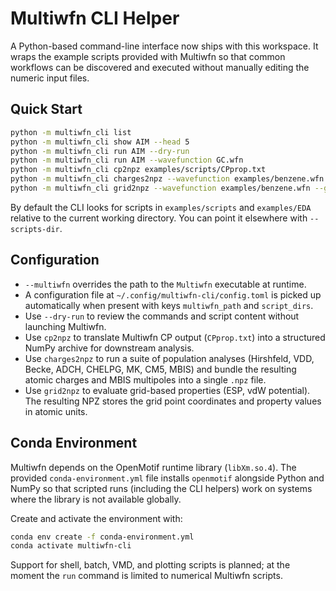 # Multiwfn CLI Helper

A Python-based command-line interface now ships with this workspace. It wraps
the example scripts provided with Multiwfn so that common workflows can be
discovered and executed without manually editing the numeric input files.

## Quick Start

```bash
python -m multiwfn_cli list
python -m multiwfn_cli show AIM --head 5
python -m multiwfn_cli run AIM --dry-run
python -m multiwfn_cli run AIM --wavefunction GC.wfn
python -m multiwfn_cli cp2npz examples/scripts/CPprop.txt
python -m multiwfn_cli charges2npz --wavefunction examples/benzene.wfn
python -m multiwfn_cli grid2npz --wavefunction examples/benzene.wfn --grid-mode 1
```

By default the CLI looks for scripts in `examples/scripts` and `examples/EDA`
relative to the current working directory. You can point it elsewhere with
`--scripts-dir`.

## Configuration

- `--multiwfn` overrides the path to the `Multiwfn` executable at runtime.
- A configuration file at `~/.config/multiwfn-cli/config.toml` is picked up
  automatically when present with keys `multiwfn_path` and `script_dirs`.
- Use `--dry-run` to review the commands and script content without launching
  Multiwfn.
- Use `cp2npz` to translate Multiwfn CP output (`CPprop.txt`) into a structured
  NumPy archive for downstream analysis.
- Use `charges2npz` to run a suite of population analyses (Hirshfeld, VDD,
  Becke, ADCH, CHELPG, MK, CM5, MBIS) and bundle the resulting atomic charges
  and MBIS multipoles into a single `.npz` file.
- Use `grid2npz` to evaluate grid-based properties (ESP, vdW potential). The
  resulting NPZ stores the grid point coordinates and property values in atomic
  units.

## Conda Environment

Multiwfn depends on the OpenMotif runtime library (`libXm.so.4`). The provided
`conda-environment.yml` file installs `openmotif` alongside Python and NumPy so
that scripted runs (including the CLI helpers) work on systems where the
library is not available globally.

Create and activate the environment with:

```bash
conda env create -f conda-environment.yml
conda activate multiwfn-cli
```

Support for shell, batch, VMD, and plotting scripts is planned; at the moment
the `run` command is limited to numerical Multiwfn scripts.


